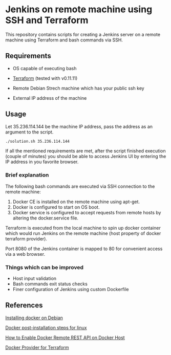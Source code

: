 # Jenkins on remote machine using SSH and Terraform

This repository contains scripts for creating a Jenkins server on a remote machine using Terraform and bash commands via SSH.
## Requirements 

* OS capable of executing bash

* [Terraform](https://www.terraform.io/) (tested with v0.11.11)

* Remote Debian Strech machine which has your public ssh key

* External IP address of the machine


## Usage
Let 35.236.114.144 be the machine IP address, pass the address as an argument to the script.

```bash
./solution.sh 35.236.114.144 
```
If all the mentioned requirements are met, after the script finished execution (couple of minutes) you should be able to access Jenkins UI by entering the IP address in you favorite browser.

### Brief explanation
The following bash commands are executed via SSH connection to the remote machine:

1. Docker CE is installed on the remote machine using apt-get.
2. Docker is configured to start on OS boot.
3. Docker service is configured to accept requests from remote hosts by  altering the docker.service file.

Terraform is executed from the local machine to spin up docker container which would run Jenkins on the remote machine (host property of docker terraform provider).

Port 8080 of the Jenkins container is mapped to 80 for convenient access via a web browser.

### Things which can be improved
* Host input validation
* Bash commands exit status checks
* Finer configuration of Jenkins using custom Dockerfile

## References
[Installing docker on Debian](https://docs.docker.com/install/linux/docker-ce/debian/)

[Docker post-installation steps for linux](https://docs.docker.com/install/linux/linux-postinstall/)

[How to Enable Docker Remote REST API on Docker Host](http://www.littlebigextra.com/how-to-enable-remote-rest-api-on-docker-host/)

[Docker Provider for Terraform](http://www.littlebigextra.com/how-to-enable-remote-rest-api-on-docker-host/)